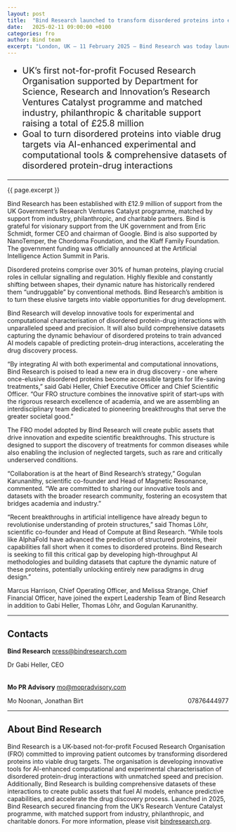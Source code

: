 ```yaml
---
layout: post
title:  "Bind Research launched to transform disordered proteins into effective drug targets"
date:   2025-02-11 09:00:00 +0100
categories: fro
author: Bind team
excerpt: "London, UK – 11 February 2025 – Bind Research was today launched as the UK’s first not-for-profit Focused Research Organisation (FRO), committed to transforming drug discovery by targeting disordered proteins - an approach that promises new therapeutic avenues for diseases once considered untreatable."
---
```

<!-- # Bind Research launched to transform disordered proteins into effective drug targets -->

<div style="font-size: 20px">
<ul>
<li>UK’s first not-for-profit Focused Research Organisation supported by Department for Science, Research and Innovation’s Research Ventures Catalyst programme and matched industry, philanthropic & charitable support raising a total of £25.8 million</li>
<li>Goal to turn disordered proteins into viable drug targets via AI-enhanced experimental and computational tools & comprehensive datasets of disordered protein-drug interactions</li>
</ul>
</div>

---

{{ page.excerpt }}

Bind Research has been established with £12.9 million of support from the UK Government’s Research Ventures Catalyst programme, matched by support from industry, philanthropic, and charitable partners. Bind is grateful for visionary support from the UK government and from Eric Schmidt, former CEO and chairman of Google. Bind is also supported by NanoTemper, the Chordoma Foundation, and the Klaff Family Foundation. The government funding was officially announced at the Artificial Intelligence Action Summit in Paris. 

Disordered proteins comprise over 30% of human proteins, playing crucial roles in cellular signalling and regulation. Highly flexible and constantly shifting between shapes, their dynamic nature has historically rendered them “undruggable” by conventional methods. Bind Research’s ambition is to turn these elusive targets into viable opportunities for drug development.

Bind Research will develop innovative tools for experimental and computational characterisation of disordered protein-drug interactions with unparalleled speed and precision. It will also build comprehensive datasets capturing the dynamic behaviour of disordered proteins to train advanced AI models capable of predicting protein-drug interactions, accelerating the drug discovery process.

“By integrating AI with both experimental and computational innovations, Bind Research is poised to lead a new era in drug discovery - one where once-elusive disordered proteins become accessible targets for life-saving treatments,” said Gabi Heller, Chief Executive Officer and Chief Scientific Officer. “Our FRO structure combines the innovative spirit of start-ups with the rigorous research excellence of academia, and we are assembling an interdisciplinary team dedicated to pioneering breakthroughs that serve the greater societal good.”

The FRO model adopted by Bind Research will create public assets that drive innovation and expedite scientific breakthroughs. This structure is designed to support the discovery of treatments for common diseases while also enabling the inclusion of neglected targets, such as rare and critically underserved conditions.

“Collaboration is at the heart of Bind Research’s strategy,” Gogulan Karunanithy, scientific co-founder and Head of Magnetic Resonance, commented. “We are committed to sharing our innovative tools and datasets with the broader research community, fostering an ecosystem that bridges academia and industry.”

“Recent breakthroughs in artificial intelligence have already begun to revolutionise understanding of protein structures,” said Thomas Löhr, scientific co-founder and Head of Compute at Bind Research. “While tools like AlphaFold have advanced the prediction of structured proteins, their capabilities fall short when it comes to disordered proteins. Bind Research is seeking to fill this critical gap by developing high-throughput AI methodologies and building datasets that capture the dynamic nature of these proteins, potentially unlocking entirely new paradigms in drug design.”

Marcus Harrison, Chief Operating Officer, and Melissa Strange, Chief Financial Officer, have joined the expert Leadership Team of Bind Research in addition to Gabi Heller, Thomas Löhr, and Gogulan Karunanithy.

---

## Contacts

**Bind Research**	<a style="float: right" href="mailto:press@bindresearch.com">press@bindresearch.com</a>
<p style="padding-bottom: 20px">Dr Gabi Heller, CEO</p>

**Mo PR Advisory**	<a style="float: right" href="mailto:mo@mopradvisory.com">mo@mopradvisory.com</a>
<p>Mo Noonan, Jonathan Birt <a style="float: right">07876444977</a></p>

---

## About Bind Research
Bind Research is a UK-based not-for-profit Focused Research Organisation (FRO) committed to improving patient outcomes by transforming disordered proteins into viable drug targets. The organisation is developing innovative tools for AI-enhanced computational and experimental characterisation of disordered protein-drug interactions with unmatched speed and precision. Additionally, Bind Research is building comprehensive datasets of these interactions to create public assets that fuel AI models, enhance predictive capabilities, and accelerate the drug discovery process. Launched in 2025, Bind Research secured financing from the UK’s Research Venture Catalyst programme, with matched support from industry, philanthropic, and charitable donors. For more information, please visit [bindresearch.org](https://bindresearch.org/).
